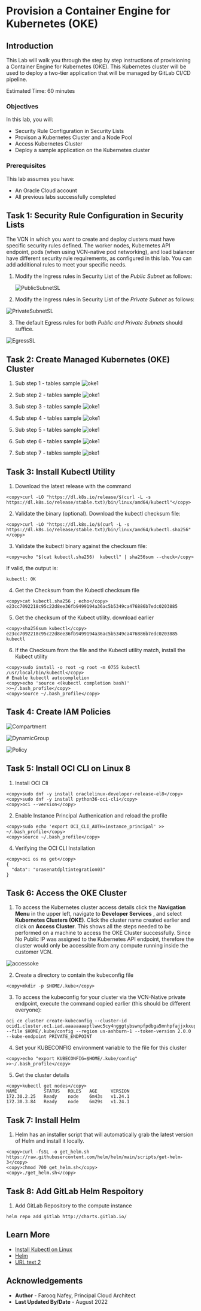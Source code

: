 # Provision a Container Engine for Kubernetes (OKE)

## Introduction

This Lab will walk you through the step by step instructions of provisioning a Container Engine for Kubernetes (OKE). This Kubernetes cluster will be used to deploy a two-tier application that will be managed by GitLab CI/CD pipeline.

Estimated Time: 60 minutes

### Objectives

In this lab, you will:
* Security Rule Configuration in Security Lists 
* Provison a Kubernetes Cluster and a Node Pool
* Access Kubernetes Cluster
* Deploy a sample application on the Kubernetes cluster

### Prerequisites

This lab assumes you have:
* An Oracle Cloud account
* All previous labs successfully completed


<!-- *This is the "fold" - below items are collapsed by default* -->

## Task 1: Security Rule Configuration in Security Lists

The VCN in which you want to create and deploy clusters must have specific security rules defined. The worker nodes, Kubernetes API endpoint, pods (when using VCN-native pod networking), and load balancer have different security rule requirements, as configured in this lab. You can add additional rules to meet your specific needs.

1. Modify the Ingress rules in Security List of the *Public Subnet* as follows:

	![PublicSubnetSL](images/publicSL.png)

2. Modify the Ingress rules in Security List of the *Private Subnet* as follows:

  ![PrivateSubnetSL](images/privateSL.png)

3. The default Egress rules for both *Public and Private Subnets* should suffice. 

  ![EgressSL](images/egress.png)

## Task 2: Create Managed Kubernetes (OKE) Cluster

1. Sub step 1 - tables sample
![oke1](images/oke1.png)

2. Sub step 2 - tables sample
![oke1](images/oke2.png)
3. Sub step 3 - tables sample
![oke1](images/oke3.png)
4. Sub step 4 - tables sample
![oke1](images/oke4.png)
5. Sub step 5 - tables sample
![oke1](images/oke5.png)
6. Sub step 6 - tables sample
![oke1](images/oke6.png)
7. Sub step 7 - tables sample
![oke1](images/oke7.png)




## Task 3: Install Kubectl Utility
1. Download the latest release with the command
  ```
  <copy>curl -LO "https://dl.k8s.io/release/$(curl -L -s https://dl.k8s.io/release/stable.txt)/bin/linux/amd64/kubectl"</copy>
  ```

2. Validate the binary (optional). Download the kubectl checksum file:
  ```
  <copy>curl -LO "https://dl.k8s.io/$(curl -L -s https://dl.k8s.io/release/stable.txt)/bin/linux/amd64/kubectl.sha256"</copy>
  ```

3. Validate the kubectl binary against the checksum file:
  ```
  <copy>echo "$(cat kubectl.sha256)  kubectl" | sha256sum --check</copy>
  ```
If valid, the output is:
  ```
  kubectl: OK
  ```
4. Get the Checksum from the Kubectl checksum file
  ```
  <copy>cat kubectl.sha256 ; echo</copy>
  e23cc7092218c95c22d8ee36fb9499194a36ac5b5349ca476886b7edc0203885
  ```

5. Get the checksum of the Kubect utility. download earlier
  ```
  <copy>sha256sum kubectl</copy>
  e23cc7092218c95c22d8ee36fb9499194a36ac5b5349ca476886b7edc0203885  kubectl
  ```
6. If the Checksum from the file and the Kubectl utility match, install the Kubect utility
  ```
  <copy>sudo install -o root -g root -m 0755 kubectl /usr/local/bin/kubectl</copy>
  # Enable kubectl autocompletion
  <copy>echo 'source <(kubectl completion bash)' >>~/.bash_profile</copy>
  <copy>source ~/.bash_profile</copy>
  ```

## Task 4: Create IAM Policies
![Compartment](images/dynamicgroup1.png)

![DynamicGroup](images/dynamicgroup2.png)

![Policy](images/dynamicgroup3.png)

## Task 5: Install OCI CLI on Linux 8
1. Install OCI Cli
  ```
  <copy>sudo dnf -y install oraclelinux-developer-release-el8</copy>
  <copy>sudo dnf -y install python36-oci-cli</copy>
  <copy>oci --version</copy>
  ```
2. Enable Instance Principal Authenication and reload the profile
  ```
  <copy>sudo echo 'export OCI_CLI_AUTH=instance_principal' >> ~/.bash_profile</copy>
  <copy>source ~/.bash_profile</copy>
  ```



4. Verifying the OCI CLI Installation
  ```
  <copy>oci os ns get</copy>
  {
    "data": "orasenatdpltintegration03"
  }
  ```


## Task 6: Access the OKE Cluster
1. To access the Kubernetes cluster access details click the **Navigation Menu** in the upper left, navigate to **Developer Services** , and select **Kubernetes Clusters (OKE)**. Click the cluster name created earlier and click on **Access Cluster**. This shows all the steps needed to be performed on a machine to access the OKE Cluster successfully. Since No Public IP was assigned to the Kubernetes API endpoint, therefore the cluster would only be accessible from any compute running inside the customer VCN.

![accessoke](images/access_oke1.png)

2. Create a directory to contain the kubeconfig file
  ```
  <copy>mkdir -p $HOME/.kube</copy>
  ```

3. To access the kubeconfig for your cluster via the VCN-Native private endpoint, execute the command copied earlier (this should be different everyone):
  ```
  oci ce cluster create-kubeconfig --cluster-id ocid1.cluster.oc1.iad.aaaaaaaaptlwwc5cy4ngggtybswnpfpdbga5mnhpfajjxkxupcn5vxlanmka --file $HOME/.kube/config --region us-ashburn-1 --token-version 2.0.0  --kube-endpoint PRIVATE_ENDPOINT
  ```

4. Set your KUBECONFIG environment variable to the file for this cluster
  ```
  <copy>echo "export KUBECONFIG=$HOME/.kube/config" >>~/.bash_profile</copy>
  ```

5. Get the cluster details
  ```
  <copy>kubectl get nodes</copy> 
  NAME          STATUS   ROLES   AGE     VERSION
  172.30.2.25   Ready    node    6m43s   v1.24.1
  172.30.3.84   Ready    node    6m29s   v1.24.1 
  ```

## Task 7: Install Helm
1. Helm has an installer script that will automatically grab the latest version of Helm and install it locally. 
  ```
  <copy>curl -fsSL -o get_helm.sh https://raw.githubusercontent.com/helm/helm/main/scripts/get-helm-3</copy>
  <copy>chmod 700 get_helm.sh</copy>
  <copy>./get_helm.sh</copy>
  ```

## Task 8: Add GitLab Helm Respoitory
1. Add GitLab Repository to the compute instance
  ```
  helm repo add gitlab http://charts.gitlab.io/
  ```


## Learn More


* [Install Kubectl on Linux](https://kubernetes.io/docs/tasks/tools/install-kubectl-linux/)
* [Helm](https://helm.sh/docs/intro/install/)
* [URL text 2](http://docs.oracle.com)

## Acknowledgements
* **Author** - Farooq Nafey, Principal Cloud Architect
* **Last Updated By/Date** - August 2022
